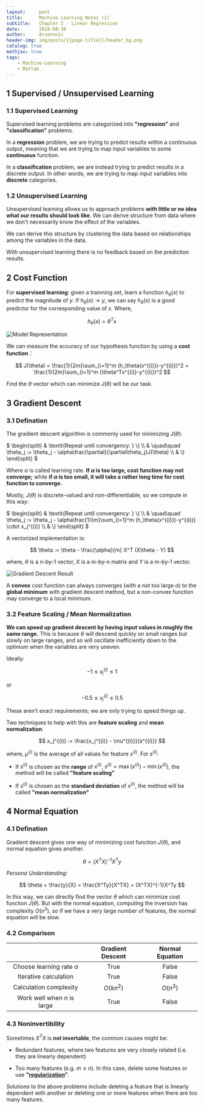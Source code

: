 ```yaml
---
layout:     post
title:      Machine Learning Notes (1)
subtitle:   Chapter I - Linear Regression
date:       2018-08-30
author:     Arsennnic
header-img: img/posts/{{page.title}}/header_bg.png
catalog: true
mathjax: true
tags:
    - Machine-Learning
    - Matlab
---
```




## 1 Supervised / Unsupervised Learning

### 1.1 Supervised Learning

Supervised learning problems are categorized into **"regression"** and **"classification"** problems. 

In a **regression** problem, we are trying to predict results within a continuous output, meaning that we are trying to map input variables to some **continuous** function. 

In a **classification** problem, we are instead trying to predict results in a discrete output. In other words, we are trying to map input variables into **discrete** categories.

### 1.2 Unsupervised Learning

Unsupervised learning allows us to approach problems **with little or no idea what our results should look like**. We can derive structure from data where we don't necessarily know the effect of the variables.

We can derive this structure by clustering the data based on relationships among the variables in the data.

With unsupervised learning there is no feedback based on the prediction results.





## 2 Cost Function

For **supervised learning**: given a trainning set, learn a function $h_\theta(x)$ to predict the magnitude of $y$. If $h_\theta(x) \rightarrow y$, we can say $h_\theta(x)$ is a good predictor for the corresponding value of $x$. Where,

$$
h_\theta(x) = \theta^T x
$$


![Model Representation]({{site.url}}/img/posts/{{page.title}}/model_representation.png)


We can measure the accuracy of our hypothesis function by using a **cost function**：


$$
J(\theta) = \frac{1}{2m}\sum_{i=1}^m (h_\theta(x^{(i)})-y^{(i)})^2
= \frac{1}{2m}\sum_{i=1}^m (\theta^Tx^{(i)}-y^{(i)})^2
$$


Find the $\theta$ vector which can minimize $J(\theta)$ will be our task.








## 3 Gradient Descent

### 3.1 Defination
The gradient descent algorithm is commonly used for minimizing $J(\theta)$:


$
\begin{split}
& \textit{Repeat until convergency: } \\{ \\\\ 
& \quad\quad \theta_j := \theta_j - \alpha\frac{\partial}{\partial\theta_j}J(\theta) \\\\ 
& \\}
\end{split}
$


Where $\alpha$ is called learning rate. **If $\alpha$ is too large, cost function may not converge;** while **if $\alpha$ is too small, it will take a rather long time for cost function to converge.**


Mostly, $J(\theta)$ is discrete-valued and non-differentiable, so we compute in this way:


$
\begin{split}
& \textit{Repeat until convergency: } \\{ \\\\ 
& \quad\quad \theta_j := \theta_j - \alpha\frac{1}{m}\sum_{i=1}^m (h_\theta(x^{(i)})-y^{(i)}) \cdot x_j^{(i)} \\\\ 
& \\}
\end{split}
$

A vectorized implementation is:

$$
\theta := \theta - \frac{\alpha}{m} X^T (X\theta - Y)
$$

where, $\theta$ is a n-by-1 vector, $X$ is a m-by-n matrix and $Y$ is a m-by-1 vector.


![Gradient Descent Result]({{site.url}}/img/posts/{{page.title}}/gradient_descent_result.png)


A **convex** cost function can always converges (with a not too large $\alpha$) to the **global minimum** with gradient descent method, but a non-convex function may converge to a local minimum.




### 3.2 Feature Scaling / Mean Normalization

**We can speed up gradient descent by having input values in roughly the same range.**
 This is because $\theta$ will descend quickly on small ranges but slowly on large ranges, and so will oscillate inefficiently down to the optimum when the variables are very uneven.

Ideally:

$$
-1 \le x_j^{(i)} \le 1
$$

or 

$$
-0.5 \le x_j^{(i)} \le 0.5
$$

These aren't exact requirements; we are only trying to speed things up. 


Two techniques to help with this are **feature scaling** and **mean normalization**.

$$
x_j^{(i)} := \frac{x_j^{(i)} - \mu^{(i)}}{s^{(i)}}
$$

where, $\mu^{(i)}$ is the average of all values for feature $x^{(i)}$. For $s^{(i)}$:

- If $s^{(i)}$ is chosen as the **range** of $x^{(i)}$, 
$s^{(i)} = \max(x^{(i)}) - \min(x^{(i)})$, 
the method will be called **"feature scaling"**

- If $s^{(i)}$ is chosen as the **standard deviation** of $x^{(i)}$, 
the method will be called **"mean normalization"**







## 4 Normal Equation

### 4.1 Defination

Gradient descent gives one way of minimizing cost function $J(\theta)$, and normal equation gives another.

$$
\theta = (X^TX)^{-1}X^Ty
$$

*Persona Understanding:*

$$
\theta = \frac{y}{X} = \frac{X^Ty}{X^TX} = (X^TX)^{-1}X^Ty
$$


In this way, we can directly find the vector $\theta$ which can minimize cost function $J(\theta)$. 
But with the normal equation, computing the inversion has complexity $O(n^3)$, so if we have a very large number of features, the normal equation will be slow. 


### 4.2 Comparison


&emsp; | Gradient Descent | Normal Equation
:-: | :-: | :-:
Choose learning rate $\alpha$ | True | False 
Iterative calculation | True | False
Calculation complexity | $O(kn^2)$ | $O(n^3)$ 
Work well when $n$ is large |True | False


### 4.3 Noninvertibility

Sometimes $X^TX$ is **not invertable**, the common causes might be:

- Redundant features, where two features are very closely related (i.e. they are linearly dependent)

- Too many features (e.g. $m \le n$). In this case, delete some features or use 
**"[regularization]({{site.url}}/2018/09/07/Machine-Learning-Notes-2/#2-regularization)"**.

Solutions to the above problems include deleting a feature that is linearly dependent with another or deleting one or more features when there are too many features.